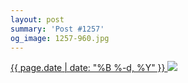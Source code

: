 ```yaml
---
layout: post
summary: 'Post #1257'
og_image: 1257-960.jpg
---
```


<p>
 <time>
  <a href="/1257">
   {{ page.date | date: "%B %-d, %Y" }}
  </a>
 </time>
 <a href="/1257">
  <img data-taken="1/3/2021" sizes="(min-width: 700px) 50vw, calc(100vw - 2rem)" src="{{ site.assets_url }}/1257-480.jpg" srcset="{{ site.assets_url }}/1257-240.jpg 240w, {{ site.assets_url }}/1257-480.jpg 480w, {{ site.assets_url }}/1257-720.jpg 720w, {{ site.assets_url }}/1257-960.jpg 960w"/>
 </a>
</p>
